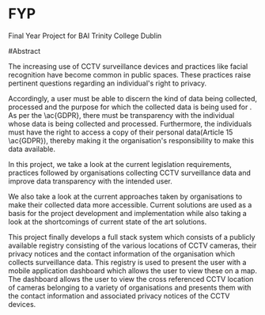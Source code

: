 # FYP

Final Year Project for BAI Trinity College Dublin

#Abstract

The increasing use of CCTV surveillance devices and practices like facial recognition have become common in public spaces. These practices raise pertinent questions regarding an individual's right to privacy.

Accordingly, a user must be able to discern the kind of data being collected, processed and the purpose for which the collected data is being used for . As per the \ac{GDPR}, there must be transparency with the individual whose data is being collected and processed. Furthermore, the individuals must have the right to access a copy of their personal data(Article 15 \ac{GDPR}), thereby making it the organisation's responsibility to make this data available.

In this project, we take a look at the current legislation requirements, practices followed by organisations collecting CCTV surveillance data and improve data transparency with the intended user.

We also take a look at the current approaches taken by organisations to make their collected data more accessible. Current solutions are used as a basis for the project development and implementation while also taking a look at the shortcomings of current state of the art solutions.

This project finally develops a full stack system which consists of a publicly available registry consisting of the various locations of CCTV cameras, their privacy notices and the contact information of the organisation which collects surveillance data. This registry is used to present the user with a mobile application dashboard which allows the user to view these on a map. The dashboard allows the user to view the cross referenced CCTV location of cameras belonging to a variety of organisations and presents them with the contact information and associated privacy notices of the CCTV devices.
